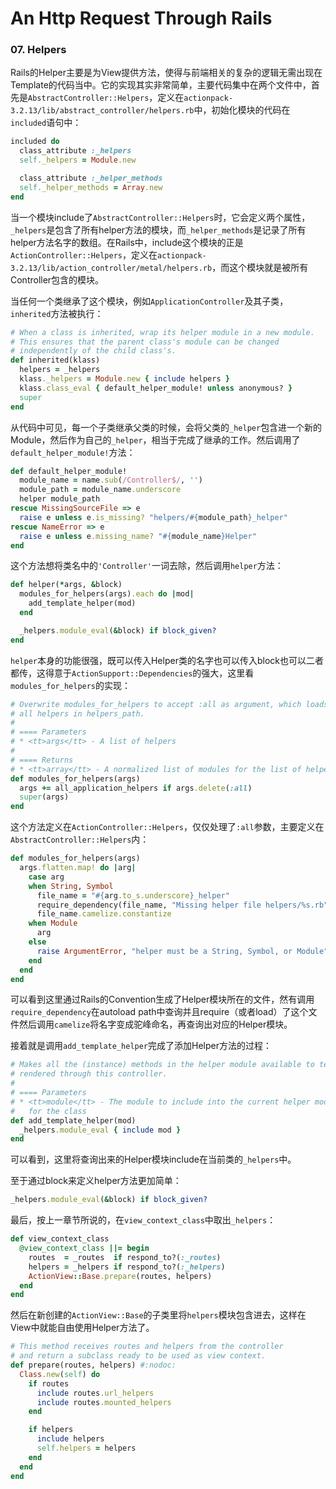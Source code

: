 # An Http Request Through Rails

### 07. Helpers

Rails的Helper主要是为View提供方法，使得与前端相关的复杂的逻辑无需出现在Template的代码当中。它的实现其实非常简单，主要代码集中在两个文件中，首先是`AbstractController::Helpers`，定义在`actionpack-3.2.13/lib/abstract_controller/helpers.rb`中，初始化模块的代码在`included`语句中：

```ruby
included do
  class_attribute :_helpers
  self._helpers = Module.new

  class_attribute :_helper_methods
  self._helper_methods = Array.new
end
```
当一个模块include了`AbstractController::Helpers`时，它会定义两个属性，`_helpers`是包含了所有helper方法的模块，而`_helper_methods`是记录了所有helper方法名字的数组。在Rails中，include这个模块的正是`ActionController::Helpers`，定义在`actionpack-3.2.13/lib/action_controller/metal/helpers.rb`，而这个模块就是被所有Controller包含的模块。

当任何一个类继承了这个模块，例如`ApplicationController`及其子类，`inherited`方法被执行：

```ruby
# When a class is inherited, wrap its helper module in a new module.
# This ensures that the parent class's module can be changed
# independently of the child class's.
def inherited(klass)
  helpers = _helpers
  klass._helpers = Module.new { include helpers }
  klass.class_eval { default_helper_module! unless anonymous? }
  super
end
```
从代码中可见，每一个子类继承父类的时候，会将父类的`_helper`包含进一个新的Module，然后作为自己的`_helper`，相当于完成了继承的工作。然后调用了`default_helper_module!`方法：

```ruby
def default_helper_module!
  module_name = name.sub(/Controller$/, '')
  module_path = module_name.underscore
  helper module_path
rescue MissingSourceFile => e
  raise e unless e.is_missing? "helpers/#{module_path}_helper"
rescue NameError => e
  raise e unless e.missing_name? "#{module_name}Helper"
end
```
这个方法想将类名中的`'Controller'`一词去除，然后调用`helper`方法：

```ruby
def helper(*args, &block)
  modules_for_helpers(args).each do |mod|
    add_template_helper(mod)
  end

  _helpers.module_eval(&block) if block_given?
end
```
`helper`本身的功能很强，既可以传入Helper类的名字也可以传入block也可以二者都传，这得意于`ActionSupport::Dependencies`的强大，这里看`modules_for_helpers`的实现：

```ruby
# Overwrite modules_for_helpers to accept :all as argument, which loads
# all helpers in helpers_path.
#
# ==== Parameters
# * <tt>args</tt> - A list of helpers
#
# ==== Returns
# * <tt>array</tt> - A normalized list of modules for the list of helpers provided.
def modules_for_helpers(args)
  args += all_application_helpers if args.delete(:all)
  super(args)
end
```
这个方法定义在`ActionController::Helpers`，仅仅处理了`:all`参数，主要定义在`AbstractController::Helpers`内：

```ruby
def modules_for_helpers(args)
  args.flatten.map! do |arg|
    case arg
    when String, Symbol
      file_name = "#{arg.to_s.underscore}_helper"
      require_dependency(file_name, "Missing helper file helpers/%s.rb")
      file_name.camelize.constantize
    when Module
      arg
    else
      raise ArgumentError, "helper must be a String, Symbol, or Module"
    end
  end
end
```
可以看到这里通过Rails的Convention生成了Helper模块所在的文件，然有调用`require_dependency`在autoload path中查询并且require（或者load）了这个文件然后调用`camelize`将名字变成驼峰命名，再查询出对应的Helper模块。

接着就是调用`add_template_helper`完成了添加Helper方法的过程：

```ruby
# Makes all the (instance) methods in the helper module available to templates
# rendered through this controller.
#
# ==== Parameters
# * <tt>module</tt> - The module to include into the current helper module
#   for the class
def add_template_helper(mod)
  _helpers.module_eval { include mod }
end
```
可以看到，这里将查询出来的Helper模块include在当前类的`_helpers`中。

至于通过block来定义helper方法更加简单：

```ruby
_helpers.module_eval(&block) if block_given?
```

最后，按上一章节所说的，在`view_context_class`中取出`_helpers`：

```ruby
def view_context_class
  @view_context_class ||= begin
    routes  = _routes  if respond_to?(:_routes)
    helpers = _helpers if respond_to?(:_helpers)
    ActionView::Base.prepare(routes, helpers)
  end
end
```

然后在新创建的`ActionView::Base`的子类里将`helpers`模块包含进去，这样在View中就能自由使用Helper方法了。
```ruby
# This method receives routes and helpers from the controller
# and return a subclass ready to be used as view context.
def prepare(routes, helpers) #:nodoc:
  Class.new(self) do
    if routes
      include routes.url_helpers
      include routes.mounted_helpers
    end

    if helpers
      include helpers
      self.helpers = helpers
    end
  end
end
```